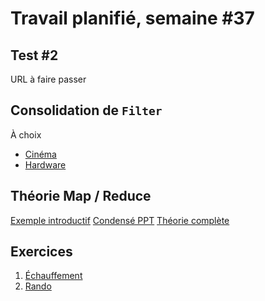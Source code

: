# Travail planifié, semaine #37

## Test #2
URL à faire passer

## Consolidation de `Filter`
À choix
- [Cinéma](../exos/filter1/README.md#2-cinéma)
- [Hardware](../exos/filter1/README.md#4-hardware)

## Théorie Map / Reduce
[Exemple introductif](../supports/)
[Condensé PPT](../supports/source/03-MapReduce.pptx)
[Théorie complète](../supports/source/03-MapReduce.md)

## Exercices
1. [Échauffement](../exos/market-is-back)
2. [Rando](../exos/rando/)